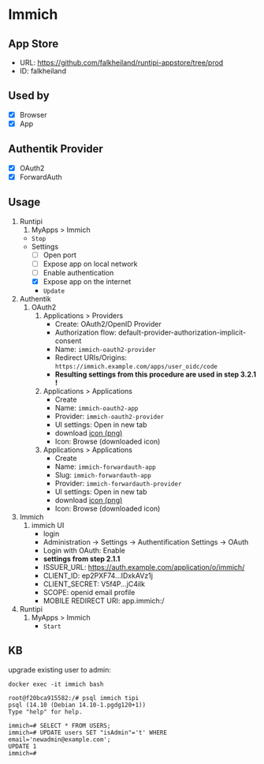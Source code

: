 # Immich

## App Store

- URL: https://github.com/falkheiland/runtipi-appstore/tree/prod
- ID: falkheiland

## Used by

- [x] Browser
- [x] App

## Authentik Provider

- [x] OAuth2
- [x] ForwardAuth

## Usage

1. Runtipi
    1. MyApps > Immich
    - `Stop`
    - Settings
      - [ ] Open port
      - [ ] Expose app on local network
      - [ ] Enable authentication
      - [x] Expose app on the internet
      - `Update`
2. Authentik
    1. OAuth2
        1. Applications > Providers
            - Create: OAuth2/OpenID Provider
            - Authorization flow: default-provider-authorization-implicit-consent
            - Name: `immich-oauth2-provider`
            - Redirect URIs/Origins: `https://immich.example.com/apps/user_oidc/code`
            - **Resulting settings from this procedure are used in step 3.2.1 !**
        2. Applications > Applications
            - Create
            - Name: `immich-oauth2-app`
            - Provider: `immich-oauth2-provider`
            - UI settings: Open in new tab
            - download [icon (png)](https://selfh.st/icons/)
            - Icon: Browse (downloaded icon)
        3. Applications > Applications
            - Create
            - Name: `immich-forwardauth-app`
            - Slug: `immich-forwardauth-app`
            - Provider: `immich-forwardauth-provider`
            - UI settings: Open in new tab
            - download [icon (png)](https://selfh.st/icons/)
            - Icon: Browse (downloaded icon)
3. Immich
    1. immich UI
        - login
        - Administration -> Settings -> Authentification Settings -> OAuth
        - Login with OAuth: Enable
        - **settings from step 2.1.1**
        - ISSUER_URL: https://auth.example.com/application/o/immich/
        - CLIENT_ID: ep2PXF74...IDxkAVz1j
        - CLIENT_SECRET: V5f4P...jC4ilk
        - SCOPE: openid email profile
        - MOBILE REDIRECT URI: app.immich:/
4. Runtipi
    1. MyApps > Immich
        - `Start`

## KB

upgrade existing user to admin:

```
docker exec -it immich bash
```

```
root@f20bca915582:/# psql immich tipi
psql (14.10 (Debian 14.10-1.pgdg120+1))
Type "help" for help.

immich=# SELECT * FROM USERS;
immich=# UPDATE users SET "isAdmin"='t' WHERE email='newadmin@example.com';
UPDATE 1
immich=#
```